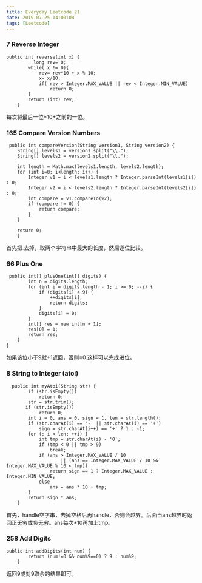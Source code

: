 ```yaml
---
title: Everyday Leetcode 21
date: 2019-07-25 14:00:08
tags: [Leetcode]
---
```

### 7	Reverse Integer	
```
public int reverse(int x) {
          long rev= 0;
        while( x != 0){
            rev= rev*10 + x % 10;
            x= x/10;
            if( rev > Integer.MAX_VALUE || rev < Integer.MIN_VALUE)
                return 0;
        }
        return (int) rev;
    }
```
<!-- more -->

每次将最后一位*10+之前的一位。
### 165	Compare Version Numbers	
```
 public int compareVersion(String version1, String version2) {
    String[] levels1 = version1.split("\\.");
    String[] levels2 = version2.split("\\.");
    
    int length = Math.max(levels1.length, levels2.length);
    for (int i=0; i<length; i++) {
    	Integer v1 = i < levels1.length ? Integer.parseInt(levels1[i]) : 0;
    	Integer v2 = i < levels2.length ? Integer.parseInt(levels2[i]) : 0;
    	int compare = v1.compareTo(v2);
    	if (compare != 0) {
    		return compare;
    	}
    }
    
    return 0;
    }
```
首先把.去掉，取两个字符串中最大的长度，然后逐位比较。

### 66	Plus One	
```
 public int[] plusOne(int[] digits) {
        int n = digits.length;
        for (int i = digits.length - 1; i >= 0; --i) {
            if (digits[i] < 9) {
                ++digits[i];
                return digits;
            }
            digits[i] = 0;
        }
        int[] res = new int[n + 1];
        res[0] = 1;
        return res;
    }
}
```
如果该位小于9就+1返回，否则=0.这样可以完成进位。

### 8	String to Integer (atoi)
```
  public int myAtoi(String str) {
		if (str.isEmpty())
			return 0;
		str = str.trim();
       if (str.isEmpty())
			return 0;
		int i = 0, ans = 0, sign = 1, len = str.length();
		if (str.charAt(i) == '-' || str.charAt(i) == '+')
			sign = str.charAt(i++) == '+' ? 1 : -1;
		for (; i < len; ++i) {
			int tmp = str.charAt(i) - '0';
			if (tmp < 0 || tmp > 9)
				break;
			if (ans > Integer.MAX_VALUE / 10
					|| (ans == Integer.MAX_VALUE / 10 && Integer.MAX_VALUE % 10 < tmp))
				return sign == 1 ? Integer.MAX_VALUE : Integer.MIN_VALUE;
			else
				ans = ans * 10 + tmp;
		}
		return sign * ans;
	}
```
首先，handle空字串，去掉空格后再handle，否则会越界。后面当ans越界时返回正无穷或负无穷。ans每次*10再加上tmp。

### 258	Add Digits
```
public int addDigits(int num) {
        return (num!=0 && num%9==0) ? 9 : num%9;
    }
```
返回9或对9取余的结果即可。
